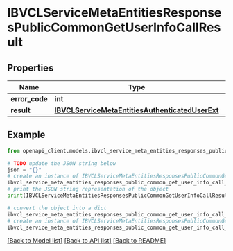 # IBVCLServiceMetaEntitiesResponsesPublicCommonGetUserInfoCallResult


## Properties

Name | Type | Description | Notes
------------ | ------------- | ------------- | -------------
**error_code** | **int** |  | [optional] 
**result** | [**IBVCLServiceMetaEntitiesAuthenticatedUserExt**](IBVCLServiceMetaEntitiesAuthenticatedUserExt.md) |  | [optional] 

## Example

```python
from openapi_client.models.ibvcl_service_meta_entities_responses_public_common_get_user_info_call_result import IBVCLServiceMetaEntitiesResponsesPublicCommonGetUserInfoCallResult

# TODO update the JSON string below
json = "{}"
# create an instance of IBVCLServiceMetaEntitiesResponsesPublicCommonGetUserInfoCallResult from a JSON string
ibvcl_service_meta_entities_responses_public_common_get_user_info_call_result_instance = IBVCLServiceMetaEntitiesResponsesPublicCommonGetUserInfoCallResult.from_json(json)
# print the JSON string representation of the object
print(IBVCLServiceMetaEntitiesResponsesPublicCommonGetUserInfoCallResult.to_json())

# convert the object into a dict
ibvcl_service_meta_entities_responses_public_common_get_user_info_call_result_dict = ibvcl_service_meta_entities_responses_public_common_get_user_info_call_result_instance.to_dict()
# create an instance of IBVCLServiceMetaEntitiesResponsesPublicCommonGetUserInfoCallResult from a dict
ibvcl_service_meta_entities_responses_public_common_get_user_info_call_result_from_dict = IBVCLServiceMetaEntitiesResponsesPublicCommonGetUserInfoCallResult.from_dict(ibvcl_service_meta_entities_responses_public_common_get_user_info_call_result_dict)
```
[[Back to Model list]](../README.md#documentation-for-models) [[Back to API list]](../README.md#documentation-for-api-endpoints) [[Back to README]](../README.md)


